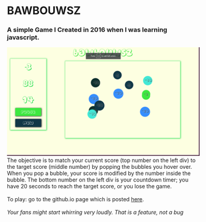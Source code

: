 # BAWBOUWSZ
### A simple Game I Created in 2016 when I was learning javascript. 
![Gameplay](/res/gameplay.png)
The objective is to match your current score (top number on the left div) to the target score (middle number) by popping the bubbles you hover over. When you pop a bubble, your score is modified by the number inside the bubble. The bottom number on the left div is your countdown timer; you have 20 seconds to reach the target score, or you lose the game.<br>
<br>To play: go to the github.io page which is posted [here](https://suarez96.github.io/bawbouwsz/).<br>
<br><em> Your fans might start whirring very loudly. That is a feature, not a bug <em>
